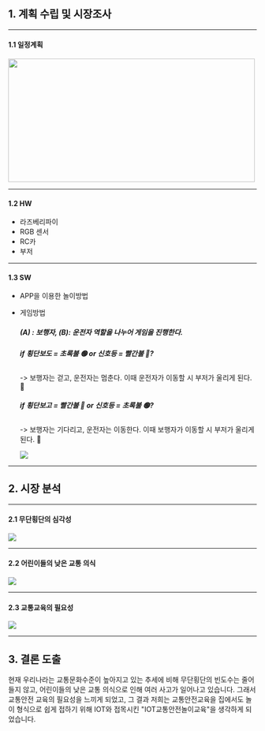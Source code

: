 ## 1. 계획 수립 및 시장조사

_____________________________________________________________________________________________________________________________________

#### 1.1 일정계획
<img src="https://user-images.githubusercontent.com/77679326/125577607-5038cc7a-c35f-4dce-8824-5c09b50bdc26.png" width="500" height="250">

____________________________________________________________________________________________________________________________________

#### 1.2 HW
* 라즈베리파이
* RGB 센서
* RC카
* 부저

_____________________________________________________________________________________________________________________________________

#### 1.3 SW
* APP을 이용한 놀이방법
* 게임방법
  ##### (A) : 보행자, (B): 운전자 역할을 나누어 게임을 진행한다.

  #####   if 횡단보도 = 초록불 🟢 or 신호등 = 빨간불 🔴?
  -> 보행자는 걷고, 운전자는 멈춘다. 이때 운전자가 이동할 시 부저가 울리게 된다. 📢

  #####   if 횡단보고 = 빨간불 🔴 or 신호등 = 초록불 🟢?
  -> 보행자는 기다리고, 운전자는 이동한다. 이때 보행자가 이동할 시 부저가 울리게 된다. 📢
  
  <img src="https://user-images.githubusercontent.com/39722540/125579805-7b2850ee-5500-477a-8e10-d2b1fdd4c4c1.PNG">

____________________________________________________________________________________________________________________________________

## 2. 시장 분석



____________________________________________________________________________________________________________________________________

#### 2.1 무단횡단의 심각성

<img src="https://user-images.githubusercontent.com/39722540/125580469-d54e2daa-f007-4820-a10f-98194e50ee0b.PNG">

____________________________________________________________________________________________________________________________________

#### 2.2 어린이들의 낮은 교통 의식

<img src="https://user-images.githubusercontent.com/39722540/125580638-23e88f3d-4c17-40a6-a51c-3c5faf7079e1.PNG">

____________________________________________________________________________________________________________________________________

#### 2.3 교통교육의 필요성

<img src="https://user-images.githubusercontent.com/39722540/125580959-fb5371a5-6509-417c-8e55-8b2ab68cc833.PNG">

____________________________________________________________________________________________________________________________________

## 3. 결론 도출

현재 우리나라는 교통문화수준이 높아지고 있는 추세에 비해 무단횡단의 빈도수는 줄어들지 않고, 어린이들의 낮은 교통 의식으로 인해 여러 사고가 일어나고 있습니다.
그래서 교통안전 교육의 필요성을 느끼게 되었고, 
그 결과 저희는 교통안전교육을 집에서도 놀이 형식으로 쉽게 접하기 위해 IOT와 접목시킨 "IOT교통안전놀이교육"을 생각하게 되었습니다.

